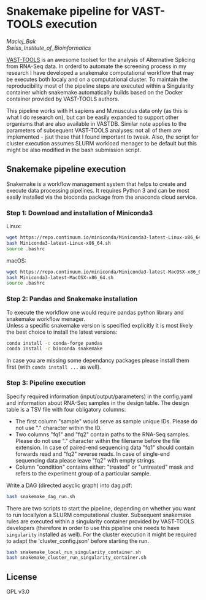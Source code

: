# Snakemake pipeline for VAST-TOOLS execution
*Maciej_Bak  
Swiss_Institute_of_Bioinformatics*

[VAST-TOOLS](https://github.com/vastgroup/vast-tools) is an awesome toolset for the analysis of Alternative Splicing from RNA-Seq data. In orderd to automate the screening process in my research I have developed a snakemake computational workflow that may be executes both localy and on a computational cluster. To maintain the reproducibility most of the pipeline steps are executed within a Singularity container which snakemake automatically builds based on the Docker container provided by VAST-TOOLS authors.

This pipeline works with H.sapiens and M.musculus data only (as this is what I do research on), but can be easily expanded to support other organisms that are also available in VASTDB. Similar note applies to the parameters of subsequent VAST-TOOLS analyses: not all of them are implemented - jsut these that I found important to tweak. Also, the script for cluster execution assumes SLURM workload menager to be default but this might be also modified in the bash submission script.

## Snakemake pipeline execution
Snakemake is a workflow management system that helps to create and execute data processing pipelines. It requires Python 3 and can be most easily installed via the bioconda package from the anaconda cloud service.

### Step 1: Download and installation of Miniconda3
Linux:
  ```bash
  wget https://repo.continuum.io/miniconda/Miniconda3-latest-Linux-x86_64.sh
  bash Miniconda3-latest-Linux-x86_64.sh
  source .bashrc
  ```

macOS:
  ```bash
  wget https://repo.continuum.io/miniconda/Miniconda3-latest-MacOSX-x86_64.sh
  bash Miniconda3-latest-MacOSX-x86_64.sh
  source .bashrc
  ```

### Step 2: Pandas and Snakemake installation

To execute the workflow one would require pandas python library and snakemake workflow menager.  
Unless a  specific snakemake version is specified explicitly it is most likely the best choice to install the latest versions:
  ```bash
  conda install -c conda-forge pandas
  conda install -c bioconda snakemake
  ```

In case you are missing some dependancy packages please install them first (with `conda install ...` as well).

### Step 3: Pipeline execution
Specify required information (input/output/parameters) in the config.yaml and information about RNA-Seq samples in the design table. The design table is a TSV file with four obligatory columns:
* The first column "sample" would serve as sample unique IDs. Please do not use "." character within the ID.
* Two columns "fq1" and "fq2" contain paths to the RNA-Seq samples. Please do not use "." character within the filename before the file extension. In case of paired-end sequencing data "fq1" should contain forwards read and "fq2" reverse reads. In case of single-end sequencing data please leave "fq2" with empty strings.
* Column "condition" contains either: "treated" or "untreated" mask and refers to the experiment group of a particular sample.

Write a DAG (directed acyclic graph) into dag.pdf:
  ```bash
  bash snakemake_dag_run.sh
  ```

There are two scripts to start the pipeline, depending on whether you want to run locally/on a SLURM computational cluster. Subsequent snakemake rules are executed within a singularity container provided by VAST-TOOLS developers (therefore in order to use this pipeline one needs to have `singularity` installed as well). For the cluster execution it might be required to adapt the 'cluster_config.json' before starting the run.
  ```bash
  bash snakemake_local_run_singularity_container.sh
  bash snakemake_cluster_run_singularity_container.sh
  ```

## License

GPL v3.0
